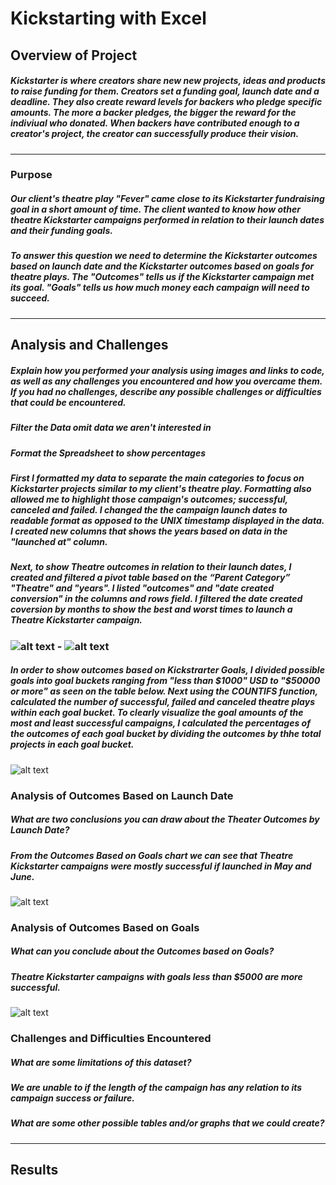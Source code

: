 # **Kickstarting with Excel**

## **Overview of Project**
##### Kickstarter is where creators share new new projects, ideas and products to raise funding for them. Creators set a funding goal, launch date and a deadline. They also create reward levels for backers who pledge specific amounts. The more a backer pledges, the bigger the reward for the indiviual who donated. When backers have contributed enough to  a creator's project, the creator can successfully produce their vision. 
---
### **Purpose**
##### Our client's theatre play "Fever" came close to its Kickstarter fundraising goal in a short amount of time.  The client wanted to know how other theatre Kickstarter campaigns performed in relation to their launch dates and their funding goals. 

##### To answer this question we need to determine the Kickstarter outcomes based on launch date and the Kickstarter outcomes based on goals for theatre plays. The "Outcomes" tells us if the Kickstarter campaign met its goal.  "Goals" tells us how much money each campaign will need to succeed.
---
## **Analysis and Challenges**
##### *Explain how you performed your analysis using images and links to code, as well as any challenges you encountered and how you overcame them. If you had no challenges, describe any possible challenges or difficulties that could be encountered.*
##### Filter the Data omit data we aren't interested in
##### Format the Spreadsheet to show percentages
##### First I formatted my data to separate the main categories to focus on Kickstarter projects similar to my client's theatre play. Formatting also allowed me to highlight those campaign's outcomes; successful, canceled and failed.  I changed the the campaign launch dates to readable format as opposed to the UNIX timestamp displayed in the data. I created new columns that shows the years based on data in the "launched at" column.   

##### Next, to show Theatre outcomes in relation to their launch dates, I created and filtered a pivot table based on the “Parent Category” "Theatre" and "years".  I listed "outcomes" and "date created conversion" in the columns and rows field. I filtered the date created coversion by months to show the best and worst times to launch a Theatre Kickstarter campaign.  

### ![alt text](outcomeslaunchpivotfields.PNG) -  ![alt text](theatreoutcomelaunchpivot.PNG)

##### In order to show outcomes based on Kickstrarter Goals, I divided possible goals into goal buckets ranging from "less than $1000" USD to "$50000 or more" as seen on the table below.  Next using the COUNTIFS function,   calculated the number of successful, failed and canceled theatre plays within each goal bucket. To clearly visualize the goal amounts of the most and least successful campaigns, I calculated the percentages of the outcomes of each goal bucket by dividing the outcomes by thhe total projects in each goal bucket. 

![alt text](outcomesgoalschart.PNG) 



### Analysis of Outcomes Based on Launch Date
##### *What are two conclusions you can draw about the Theater Outcomes by Launch Date?*
##### 	From the Outcomes Based on Goals chart we can see that Theatre Kickstarter campaigns were mostly successful if launched in May and June.  

![alt text](Theater_Outcomes_vs_Launch.png)

### Analysis of Outcomes Based on Goals
##### *What can you conclude about the Outcomes based on Goals?*
##### Theatre Kickstarter campaigns with goals less than $5000 are more successful. 

![alt text](Outcomes_vs_Goals.png)

### Challenges and Difficulties Encountered
##### *What are some limitations of this dataset?*
##### We are unable to if the length of the campaign has any relation to its campaign success or failure. 
	
##### *What are some other possible tables and/or graphs that we could create?* 
---
## **Results**


